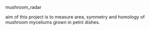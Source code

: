 mushroom_radar

aim of this project is to measure area, symmetry and homology of mushroom myceliums grown in petrii dishes.
